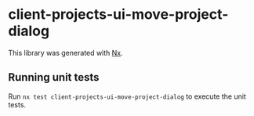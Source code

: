 # client-projects-ui-move-project-dialog

This library was generated with [Nx](https://nx.dev).

## Running unit tests

Run `nx test client-projects-ui-move-project-dialog` to execute the unit tests.
